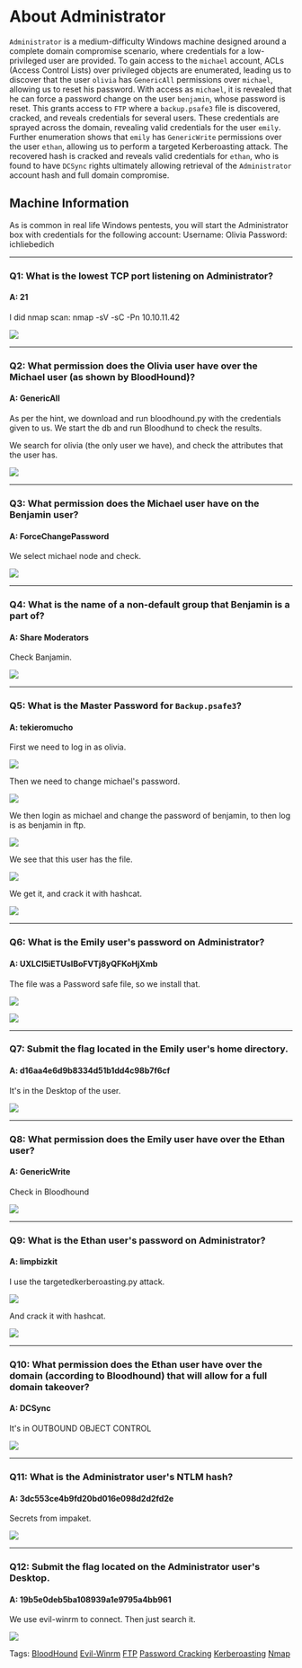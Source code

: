 
# About Administrator

`Administrator` is a medium-difficulty Windows machine designed around a complete domain compromise scenario, where credentials for a low-privileged user are provided. To gain access to the `michael` account, ACLs (Access Control Lists) over privileged objects are enumerated, leading us to discover that the user `olivia` has `GenericAll` permissions over `michael`, allowing us to reset his password. With access as `michael`, it is revealed that he can force a password change on the user `benjamin`, whose password is reset. This grants access to `FTP` where a `backup.psafe3` file is discovered, cracked, and reveals credentials for several users. These credentials are sprayed across the domain, revealing valid credentials for the user `emily`. Further enumeration shows that `emily` has `GenericWrite` permissions over the user `ethan`, allowing us to perform a targeted Kerberoasting attack. The recovered hash is cracked and reveals valid credentials for `ethan`, who is found to have `DCSync` rights ultimately allowing retrieval of the `Administrator` account hash and full domain compromise.


## Machine Information

As is common in real life Windows pentests, you will start the Administrator box with credentials for the following account: Username: Olivia Password: ichliebedich

___
### Q1: What is the lowest TCP port listening on Administrator?

#### A: 21

I did nmap scan: nmap -sV -sC -Pn 10.10.11.42

![](../../Img/Pasted%20image%2020250502141356.png)

___

### Q2: What permission does the Olivia user have over the Michael user (as shown by BloodHound)?

#### A: GenericAll

As per the hint, we download and run bloodhound.py  with the credentials given to us. We start the db and run Bloodhund to check the results.

We search for olivia (the only user we have), and check the attributes that the user has.

![](../../Img/Pasted%20image%2020250502150237.png)

___

### Q3: What permission does the Michael user have on the Benjamin user?

#### A: ForceChangePassword

We select michael node and check.

![](../../Img/Pasted%20image%2020250502151431.png)

___

### Q4: What is the name of a non-default group that Benjamin is a part of?

#### A: Share Moderators

Check Banjamin.

![](../../Img/Pasted%20image%2020250502151559.png)

___

### Q5: What is the Master Password for `Backup.psafe3`?

#### A: tekieromucho

First we need to log in as olivia.

![](../../Img/Pasted%20image%2020250502155230.png)

Then we need to change michael's password.

![](../../Img/Pasted%20image%2020250502155313.png)

We then login as michael and change the password of benjamin, to then log is as benjamin in ftp.

![](../../Img/Pasted%20image%2020250502155432.png)

We see that this user has the file.

![](../../Img/Pasted%20image%2020250502155504.png)

We get it, and crack it with hashcat.

![](../../Img/Pasted%20image%2020250502155124.png)

___

### Q6: What is the Emily user's password on Administrator?

#### A: UXLCI5iETUsIBoFVTj8yQFKoHjXmb

The file was a Password safe file, so we install that.

![](../../Img/Pasted%20image%2020250502155733.png)

![](../../Img/Pasted%20image%2020250502160036.png)

___

### Q7: Submit the flag located in the Emily user's home directory.

#### A: d16aa4e6d9b8334d51b1dd4c98b7f6cf

It's in the Desktop of the user.

![](../../Img/Pasted%20image%2020250502160400.png)

___

### Q8: What permission does the Emily user have over the Ethan user?

#### A: GenericWrite

Check in Bloodhound

![](../../Img/Pasted%20image%2020250502160504.png)

___

### Q9: What is the Ethan user's password on Administrator?

#### A: limpbizkit

I use the targetedkerberoasting.py attack.

![](../../Img/Pasted%20image%2020250502164924.png)

And crack it with hashcat.

![](../../Img/Pasted%20image%2020250502165119.png)

___

### Q10: What permission does the Ethan user have over the domain (according to Bloodhound) that will allow for a full domain takeover?

#### A: DCSync

It's in OUTBOUND OBJECT CONTROL

![](../../Img/Pasted%20image%2020250502165524.png)

___

### Q11: What is the Administrator user's NTLM hash?

#### A: 3dc553ce4b9fd20bd016e098d2d2fd2e

Secrets from impaket.

![](../../Img/Pasted%20image%2020250502165856.png)

___

### Q12: Submit the flag located on the Administrator user's Desktop.

#### A: 19b5e0deb5ba108939a1e9795a4bb961

We use evil-winrm to connect.
Then just search it.

![](../../Img/Pasted%20image%2020250502170510.png)


Tags: [BloodHound](../../Index/BloodHound.md) [Evil-Winrm](../../Index/Evil-Winrm.md) [FTP](../../Index/FTP.md) [Password Cracking](../../Index/Password%20Cracking.md) [Kerberoasting](../../Index/Kerberoasting.md) [Nmap](../../Index/Nmap.md) 